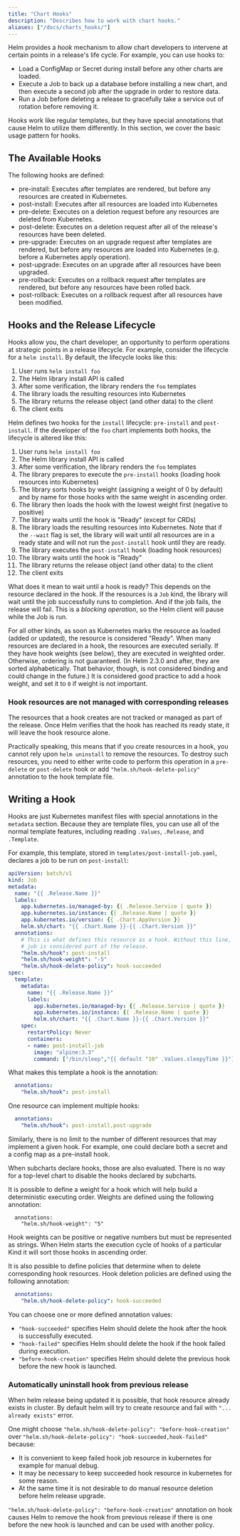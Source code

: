 ```yaml
---
title: "Chart Hooks"
description: "Describes how to work with chart hooks."
aliases: ["/docs/charts_hooks/"]
---
```


Helm provides a _hook_ mechanism to allow chart developers to intervene at
certain points in a release's life cycle. For example, you can use hooks to:

- Load a ConfigMap or Secret during install before any other charts are loaded.
- Execute a Job to back up a database before installing a new chart, and then
  execute a second job after the upgrade in order to restore data.
- Run a Job before deleting a release to gracefully take a service out of
  rotation before removing it.

Hooks work like regular templates, but they have special annotations that cause
Helm to utilize them differently. In this section, we cover the basic usage
pattern for hooks.

## The Available Hooks

The following hooks are defined:

- pre-install: Executes after templates are rendered, but before any resources
  are created in Kubernetes.
- post-install: Executes after all resources are loaded into Kubernetes
- pre-delete: Executes on a deletion request before any resources are deleted
  from Kubernetes.
- post-delete: Executes on a deletion request after all of the release's
  resources have been deleted.
- pre-upgrade: Executes on an upgrade request after templates are rendered, but
  before any resources are loaded into Kubernetes (e.g. before a Kubernetes
  apply operation).
- post-upgrade: Executes on an upgrade after all resources have been upgraded.
- pre-rollback: Executes on a rollback request after templates are rendered, but
  before any resources have been rolled back.
- post-rollback: Executes on a rollback request after all resources have been
  modified.

## Hooks and the Release Lifecycle

Hooks allow you, the chart developer, an opportunity to perform operations at
strategic points in a release lifecycle. For example, consider the lifecycle for
a `helm install`. By default, the lifecycle looks like this:

1. User runs `helm install foo`
2. The Helm library install API is called
3. After some verification, the library renders the `foo` templates
4. The library loads the resulting resources into Kubernetes
5. The library returns the release object (and other data) to the client
6. The client exits

Helm defines two hooks for the `install` lifecycle: `pre-install` and
`post-install`. If the developer of the `foo` chart implements both hooks, the
lifecycle is altered like this:

1. User runs `helm install foo`
2. The Helm library install API is called
3. After some verification, the library renders the `foo` templates
4. The library prepares to execute the `pre-install` hooks (loading hook
   resources into Kubernetes)
5. The library sorts hooks by weight (assigning a weight of 0 by default) and by
   name for those hooks with the same weight in ascending order.
6. The library then loads the hook with the lowest weight first (negative to
   positive)
7. The library waits until the hook is "Ready" (except for CRDs)
8. The library loads the resulting resources into Kubernetes. Note that if the
   `--wait` flag is set, the library will wait until all resources are in a
   ready state and will not run the `post-install` hook until they are ready.
9. The library executes the `post-install` hook (loading hook resources)
10. The library waits until the hook is "Ready"
11. The library returns the release object (and other data) to the client
12. The client exits

What does it mean to wait until a hook is ready? This depends on the resource
declared in the hook. If the resources is a `Job` kind, the library will wait
until the job successfully runs to completion. And if the job fails, the release
will fail. This is a _blocking operation_, so the Helm client will pause while
the Job is run.

For all other kinds, as soon as Kubernetes marks the resource as loaded (added
or updated), the resource is considered "Ready". When many resources are
declared in a hook, the resources are executed serially. If they have hook
weights (see below), they are executed in weighted order. Otherwise, ordering is
not guaranteed. (In Helm 2.3.0 and after, they are sorted alphabetically. That
behavior, though, is not considered binding and could change in the future.) It
is considered good practice to add a hook weight, and set it to `0` if weight is
not important.


### Hook resources are not managed with corresponding releases

The resources that a hook creates are not tracked or managed as part of the
release. Once Helm verifies that the hook has reached its ready state, it will
leave the hook resource alone.

Practically speaking, this means that if you create resources in a hook, you
cannot rely upon `helm uninstall` to remove the resources. To destroy such
resources, you need to either write code to perform this operation in a
`pre-delete` or `post-delete` hook or add `"helm.sh/hook-delete-policy"`
annotation to the hook template file.

## Writing a Hook

Hooks are just Kubernetes manifest files with special annotations in the
`metadata` section. Because they are template files, you can use all of the
normal template features, including reading `.Values`, `.Release`, and
`.Template`.

For example, this template, stored in `templates/post-install-job.yaml`,
declares a job to be run on `post-install`:

```yaml
apiVersion: batch/v1
kind: Job
metadata:
  name: "{{ .Release.Name }}"
  labels:
    app.kubernetes.io/managed-by: {{ .Release.Service | quote }}
    app.kubernetes.io/instance: {{ .Release.Name | quote }}
    app.kubernetes.io/version: {{ .Chart.AppVersion }}
    helm.sh/chart: "{{ .Chart.Name }}-{{ .Chart.Version }}"
  annotations:
    # This is what defines this resource as a hook. Without this line, the
    # job is considered part of the release.
    "helm.sh/hook": post-install
    "helm.sh/hook-weight": "-5"
    "helm.sh/hook-delete-policy": hook-succeeded
spec:
  template:
    metadata:
      name: "{{ .Release.Name }}"
      labels:
        app.kubernetes.io/managed-by: {{ .Release.Service | quote }}
        app.kubernetes.io/instance: {{ .Release.Name | quote }}
        helm.sh/chart: "{{ .Chart.Name }}-{{ .Chart.Version }}"
    spec:
      restartPolicy: Never
      containers:
      - name: post-install-job
        image: "alpine:3.3"
        command: ["/bin/sleep","{{ default "10" .Values.sleepyTime }}"]

```

What makes this template a hook is the annotation:

```yaml
  annotations:
    "helm.sh/hook": post-install
```

One resource can implement multiple hooks:

```yaml
  annotations:
    "helm.sh/hook": post-install,post-upgrade
```

Similarly, there is no limit to the number of different resources that may
implement a given hook. For example, one could declare both a secret and a
config map as a pre-install hook.

When subcharts declare hooks, those are also evaluated. There is no way for a
top-level chart to disable the hooks declared by subcharts.

It is possible to define a weight for a hook which will help build a
deterministic executing order. Weights are defined using the following
annotation:

```
  annotations:
    "helm.sh/hook-weight": "5"
```

Hook weights can be positive or negative numbers but must be represented as
strings. When Helm starts the execution cycle of hooks of a particular Kind it
will sort those hooks in ascending order.

It is also possible to define policies that determine when to delete
corresponding hook resources. Hook deletion policies are defined using the
following annotation:

```yaml
  annotations:
    "helm.sh/hook-delete-policy": hook-succeeded
```

You can choose one or more defined annotation values:
* `"hook-succeeded"` specifies Helm should delete the hook after the hook is
  successfully executed.
* `"hook-failed"` specifies Helm should delete the hook if the hook failed
  during execution.
* `"before-hook-creation"` specifies Helm should delete the previous hook before
  the new hook is launched.

### Automatically uninstall hook from previous release

When helm release being updated it is possible, that hook resource already
exists in cluster. By default helm will try to create resource and fail with
`"... already exists"` error.

One might choose `"helm.sh/hook-delete-policy": "before-hook-creation"` over
`"helm.sh/hook-delete-policy": "hook-succeeded,hook-failed"` because:

* It is convenient to keep failed hook job resource in kubernetes for example
  for manual debug.
* It may be necessary to keep succeeded hook resource in kubernetes for some
  reason.
* At the same time it is not desirable to do manual resource deletion before
  helm release upgrade.

`"helm.sh/hook-delete-policy": "before-hook-creation"` annotation on hook causes
Helm to remove the hook from previous release if there is one before the new
hook is launched and can be used with another policy.
